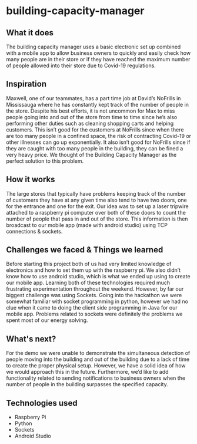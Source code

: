 # building-capacity-manager

## What it does

The building capacity manager uses a basic electronic set up combined with a mobile app to allow business
owners to quickly and easily check how many people are in their store or if they have reached the maximum
number of people allowed into their store due to Covid-19 regulations.  

## Inspiration

Maxwell, one of our teammates, has a part time job at David’s NoFrills in Mississauga where he has constantly kept track of the number of people in the store.   Despite his best efforts, it is not uncommon for Max to miss people going into and out of the store from time to time since he’s also performing other duties such as cleaning shopping carts and helping customers.  This isn’t good for the customers at NoFrills since when there are too many people in a confined space, the risk of contracting Covid-19 or other illnesses can go up exponentially.  It also isn’t good for NoFrills since if they are caught with too many people in the building, they can be fined a very heavy price.  We thought of the Building Capacity Manager as the perfect solution to this problem.

## How it works

The large stores that typically have problems keeping track of the number of customers they have at any given time also tend to have two doors, one for the entrance and one for the exit.  Our idea was to set up a laser tripwire attached to a raspberry pi computer over both of these doors to count the number of people that pass in and out of the store.  This information is then broadcast to our mobile app (made with android studio) using TCP connections & sockets.

## Challenges we faced & Things we learned

Before starting this project both of us had very limited knowledge of electronics and how to set them up with the raspberry pi.  We also didn’t know how to use android studio, which is what we ended up using to create our mobile app.  Learning both of these technologies required much frustrating experimentation throughout the weekend.  However, by far our biggest challenge was using Sockets.  Going into the hackathon we were somewhat familiar with socket programming in python, however we had no clue when it came to doing the client side programming in Java for our mobile app.  Problems related to sockets were definitely the problems we spent most of our energy solving.

## What's next?

For the demo we were unable to demonstrate the simultaneous detection of people moving into the building and out of the building due to a lack of time to create the proper physical setup.  However, we have a solid idea of how we would approach this in the future.  Furthermore, we’d like to add functionality related to sending notifications to business owners when the number of people in the building surpasses the specified capacity.

## Technologies used

+ Raspberry Pi
+ Python
+ Sockets
+ Android Studio

